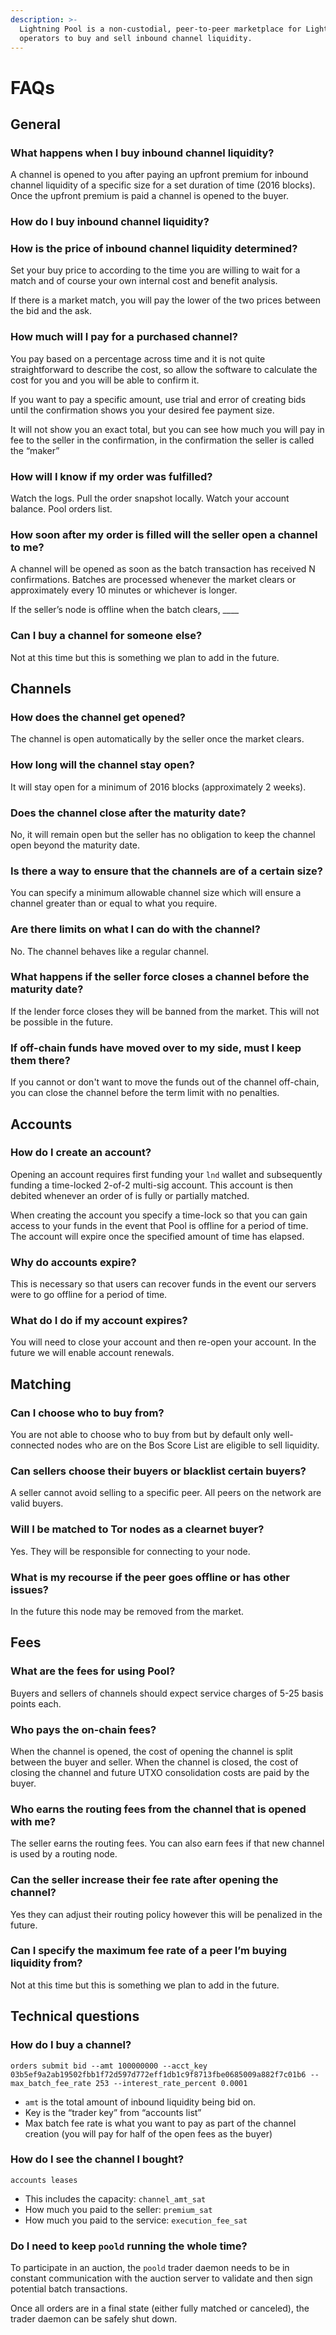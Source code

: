 ```yaml
---
description: >-
  Lightning Pool is a non-custodial, peer-to-peer marketplace for Lightning node
  operators to buy and sell inbound channel liquidity.
---
```


# FAQs

## General

### What happens when I buy inbound channel liquidity?

A channel is opened to you after paying an upfront premium for inbound channel liquidity of a specific size for a set duration of time \(2016 blocks\). Once the upfront premium is paid a channel is opened to the buyer. 

### How do I buy inbound channel liquidity?



### How is the price of inbound channel liquidity determined?

Set your buy price to according to the time you are willing to wait for a match and of course your own internal cost and benefit analysis.

If there is a market match, you will pay the lower of the two prices between the bid and the ask.

### How much will I pay for a purchased channel?

You pay based on a percentage across time and it is not quite straightforward to describe the cost, so allow the software to calculate the cost for you and you will be able to confirm it.

If you want to pay a specific amount, use trial and error of creating bids until the confirmation shows you your desired fee payment size.

It will not show you an exact total, but you can see how much you will pay in fee to the seller in the confirmation, in the confirmation the seller is called the “maker”

### How will I know if my order was fulfilled?

Watch the logs. Pull the order snapshot locally. Watch your account balance. Pool orders list.

### How soon after my order is filled will the seller open a channel to me?

A channel will be opened as soon as the batch transaction has received N confirmations. Batches are processed whenever the market clears or approximately every 10 minutes or whichever is longer.

If the seller’s node is offline when the batch clears, \_\_\_\_

### Can I buy a channel for someone else?

Not at this time but this is something we plan to add in the future.

## Channels

### How does the channel get opened?

The channel is open automatically by the seller once the market clears.

### How long will the channel stay open?

It will stay open for a minimum of 2016 blocks \(approximately 2 weeks\).

### Does the channel close after the maturity date?

No, it will remain open but the seller has no obligation to keep the channel open beyond the maturity date.

### Is there a way to ensure that the channels are of a certain size?

You can specify a minimum allowable channel size which will ensure a channel greater than or equal to what you require.

### Are there limits on what I can do with the channel?

No. The channel behaves like a regular channel.

### What happens if the seller force closes a channel before the maturity date?

If the lender force closes they will be banned from the market. This will not be possible in the future.

### If off-chain funds have moved over to my side, must I keep them there?

If you cannot or don't want to move the funds out of the channel off-chain, you can close the channel before the term limit with no penalties.

## Accounts

### How do I create an account?

Opening an account requires first funding your `lnd` wallet and subsequently funding a time-locked 2-of-2 multi-sig account. This account is then debited whenever an order of is fully or partially matched.

When creating the account you specify a time-lock so that you can gain access to your funds in the event that Pool is offline for a period of time. The account will expire once the specified amount of time has elapsed. 

### Why do accounts expire?

This is necessary so that users can recover funds in the event our servers were to go offline for a period of time.

### What do I do if my account expires?

You will need to close your account and then re-open your account. In the future we will enable account renewals.

## Matching

### Can I choose who to buy from?

You are not able to choose who to buy from but by default only well-connected nodes who are on the Bos Score List are eligible to sell liquidity. 

### Can sellers choose their buyers or blacklist certain buyers?

A seller cannot avoid selling to a specific peer. All peers on the network are valid buyers.

### Will I be matched to Tor nodes as a clearnet buyer?

Yes. They will be responsible for connecting to your node.

### What is my recourse if the peer goes offline or has other issues?

In the future this node may be removed from the market.

## Fees

### What are the fees for using Pool?

Buyers and sellers of channels should expect service charges of 5-25 basis points each.

### Who pays the on-chain fees?

When the channel is opened, the cost of opening the channel is split between the buyer and seller. When the channel is closed, the cost of closing the channel and future UTXO consolidation costs are paid by the buyer. 

### Who earns the routing fees from the channel that is opened with me?

The seller earns the routing fees. You can also earn fees if that new channel is used by a routing node.

### Can the seller increase their fee rate after opening the channel?

Yes they can adjust their routing policy however this will be penalized in the future.

### Can I specify the maximum fee rate of a peer I’m buying liquidity from?

Not at this time but this is something we plan to add in the future.

## Technical questions

### How do I buy a channel?

```text
orders submit bid --amt 100000000 --acct_key 03b5ef9a2ab19502fbb1f72d597d772eff1db1c9f8713fbe0685009a882f7c01b6 --max_batch_fee_rate 253 --interest_rate_percent 0.0001
```

* `amt` is the total amount of inbound liquidity being bid on.
* Key is the “trader key” from “accounts list”
* Max batch fee rate is what you want to pay as part of the channel creation \(you will pay for half of the open fees as the buyer\)

### How do I see the channel I bought?

```text
accounts leases
```

* This includes the capacity: `channel_amt_sat`
* How much you paid to the seller: `premium_sat`
* How much you paid to the service: `execution_fee_sat`

### Do I need to keep `poold` running the whole time?

To participate in an auction, the `poold` trader daemon needs to be in constant communication with the auction server to validate and then sign potential batch transactions.

Once all orders are in a final state \(either fully matched or canceled\), the trader daemon can be safely shut down.

